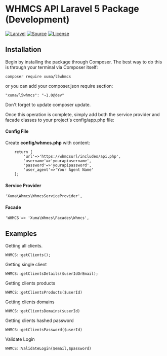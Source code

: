 WHMCS API Laravel 5 Package (Development)
==========================
[![Laravel](https://img.shields.io/badge/Laravel-5.0-orange.svg?style=flat-square)](http://laravel.com)
[![Source](http://img.shields.io/badge/source-hakanersu/L5whmcs-orange.svg?style=flat-square)](https://github.com/hakanersu/L5whmcs)
[![License](http://img.shields.io/badge/license-MIT-brightgreen.svg?style=flat-square)](https://tldrlegal.com/license/mit-license)

Installation
------------
Begin by installing the package through Composer. The best way to do this is through your terminal via Composer itself:

```
composer require xuma/l5whmcs
```
or you can add your composer.json require section:

```
"xuma/l5whmcs": "~1.0@dev"
```

Don't forget to update composer update.

Once this operation is complete, simply add both the service provider and facade classes to your project's config/app.php file:

#### Config File

Create **config/whmcs.php** with content:

```
    return [
        'url'=>'https://whmcsurl/includes/api.php',
        'username'=>'yourapiusername',
        'password'=>'yourapipassword',
        'user_agent'=>'Your Agent Name'
    ];
```


#### Service Provider
```
'Xuma\Whmcs\WhmcsServiceProvider',
```

#### Facade
```
'WHMCS'=> 'Xuma\Whmcs\Facades\Whmcs',
```



Examples
------------

Getting all clients.

```
WHMCS::getClients();
```

Getting single client
```
WHMCS::getClientsDetails($userIdOrEmail);
```

Getting clients products
```
WHMCS::getClientsProducts($userId)
```

Getting clients domains
```
WHMCS::getClientsDomains($userId)
```

Getting clients hashed password
```
WHMCS::getClientsPassword($userId)
```

Validate Login
```
WHMCS::ValidateLogin($email,$password)
```
